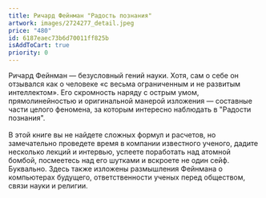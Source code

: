 ```yaml
---
title: Ричард Фейнман "Радость познания"
artwork: images/2724277_detail.jpeg
price: "480"
id: 6187eaec73b6d70011ff825b
isAddToCart: true
priority: 0
---
```

Ричард Фейнман — безусловный гений науки. Хотя, сам о себе он отзывался как о человеке «с весьма ограниченным и не развитым интеллектом». Его скромность наряду с острым умом, прямолинейностью и оригинальной манерой изложения — составные части целого феномена, за которым интересно наблюдать в "Радости познания".\
\
В этой книге вы не найдете сложных формул и расчетов, но замечательно проведете время в компании известного ученого, дадите несколько лекций и интервью, успеете поработать над атомной бомбой, посмеетесь над его шутками и вскроете не один сейф. Буквально. Здесь также изложены размышления Фейнмана о компьютерах будущего, ответственности ученых перед обществом, связи науки и религии.
